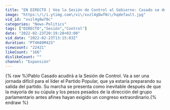 ```yaml
---
title: "EN DIRECTO | Vea la Sesión de Control al Gobierno: Casado se despide hoy en el Congreso"
image: "https:\/\/i.ytimg.com\/vi\/xvzl4g8wf0c\/hqdefault.jpg"
vid_id: "xvzl4g8wf0c"
categories: "News-Politics"
tags: ["DIRECTO","Sesión","Control"]
date: "2022-02-23T20:19:28+03:00"
vid_date: "2022-02-23T13:15:03Z"
duration: "PT4H49M42S"
viewcount: "22421"
likeCount: "166"
dislikeCount: ""
channel: "Expansión"
---
```

{% raw %}Pablo Casado acudirá a la Sesión de Control. Va a ser una jornada difícil para el líder el Partido Popular, que ya estaría preparando su salida del partido. Su marcha se presenta como inevitable después de que la mayoría de su cúpula y los pesos pesados de la dirección del grupo parlamentario antes afines hayan exigido un congreso extraordinario.{% endraw %}
